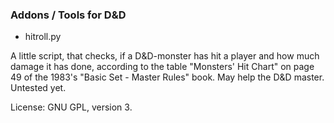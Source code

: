 ### Addons / Tools for D&D

- hitroll.py

A little script, that checks, if a D&D-monster has hit a player and how much damage it has done, according to the table "Monsters' Hit Chart" on page 49 of the 1983's "Basic Set - Master Rules" book. May help the D&D master. Untested yet.

License: GNU GPL, version 3.
